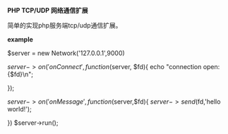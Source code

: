 **PHP TCP/UDP 网络通信扩展**   

简单的实现php服务端tcp/udp通信扩展。  

**example**  

$server = new Network('127.0.0.1',9000)  

$server->on('onConnect',function($server, $fd){
  echo "connection open: {$fd}\n";
	
});  

$server->on('onMessage',function($server,$fd){
	$server->send($fd,'hello world!');
	
})
$server->run();  

